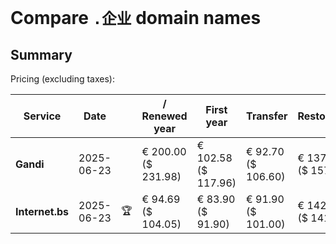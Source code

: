# Compare `.企业` domain names

## Summary

Pricing (excluding taxes):

| Service | Date |  | / Renewed year | First year | Transfer | Restoration |
|--|--|--|--|--|--|--|
| **Gandi** | 2025-06-23 |  | € 200.00<br>($ 231.98) | € 102.58<br>($ 117.96) | € 92.70<br>($ 106.60) | € 137.38<br>($ 157.98) |
| **Internet.bs** | 2025-06-23 | 🏆 | € 94.69<br>($ 104.05) | € 83.90<br>($ 91.90) | € 91.90<br>($ 101.00) | € 142.75<br>($ 141.05) |
